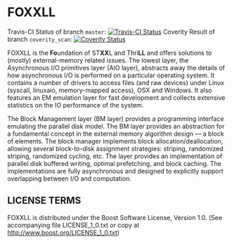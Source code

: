 # FOXXLL
Travis-CI Status of branch `master`: [![Travis-CI Status](https://travis-ci.org/foxxll/foxxll.svg?branch=master)](https://travis-ci.org/foxxll/foxxll)
Coverity Result of branch `coverity_scan`: [![Coverity Status](https://scan.coverity.com/projects/15041/badge.svg?flat=1)](https://scan.coverity.com/projects/foxxll)


FOXXLL is the **Fo**undation of ST**XX**L and Thri**LL** and offers solutions to (mostly) external-memory related issues.
The lowest layer, the Asynchronous I/O primitives layer (AIO layer), abstracts away the details of how asynchronous I/O is performed on a particular operating system.
It contains a number of drivers to access files (and raw devices) under Linux (syscall, linuxaio, memory-mapped access), OSX and Windows.
It also features an EM emulation layer for fast development and collects extensive statistics on the IO performance of the system.

The Block Management layer (BM layer) provides a programming interface emulating the parallel disk model.
The BM layer provides an abstraction for a fundamental concept in the external memory algorithm design — a block of elements.
The block manager implements block allocation/deallocation, allowing several block-to-disk assignment strategies: striping, randomized striping, randomized cycling, etc.
The layer provides an implementation of parallel disk buffered writing, optimal prefetching, and block caching.
The implementations are fully asynchronous and designed to explicitly support overlapping between I/O and computation.

## LICENSE TERMS

FOXXLL is distributed under the Boost Software License, Version 1.0. (See accompanying file LICENSE_1_0.txt or copy at http://www.boost.org/LICENSE_1_0.txt)
